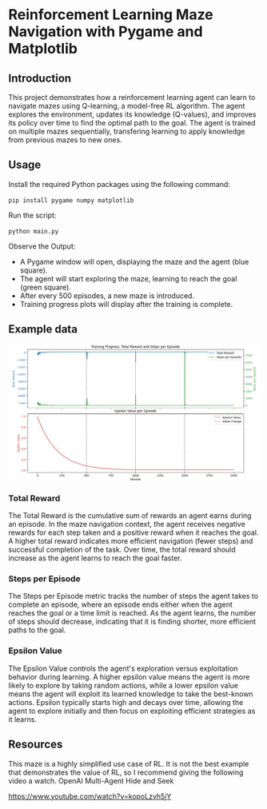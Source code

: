 # Reinforcement Learning Maze Navigation with Pygame and Matplotlib

## Introduction

This project demonstrates how a reinforcement learning agent can learn to navigate mazes using Q-learning, a model-free RL algorithm. The agent explores the environment, updates its knowledge (Q-values), and improves its policy over time to find the optimal path to the goal. The agent is trained on multiple mazes sequentially, transfering learning to apply knowledge from previous mazes to new ones.

## Usage

Install the required Python packages using the following command:

`pip install pygame numpy matplotlib`

Run the script:

`python main.py`

Observe the Output:

- A Pygame window will open, displaying the maze and the agent (blue square).
- The agent will start exploring the maze, learning to reach the goal (green square).
- After every 500 episodes, a new maze is introduced.
- Training progress plots will display after the training is complete.

## Example data

![Example data](images/graph.png)

### Total Reward
The Total Reward is the cumulative sum of rewards an agent earns during an episode. In the maze navigation context, the agent receives negative rewards for each step taken and a positive reward when it reaches the goal. A higher total reward indicates more efficient navigation (fewer steps) and successful completion of the task. Over time, the total reward should increase as the agent learns to reach the goal faster.

### Steps per Episode
The Steps per Episode metric tracks the number of steps the agent takes to complete an episode, where an episode ends either when the agent reaches the goal or a time limit is reached. As the agent learns, the number of steps should decrease, indicating that it is finding shorter, more efficient paths to the goal.

### Epsilon Value
The Epsilon Value controls the agent's exploration versus exploitation behavior during learning. A higher epsilon value means the agent is more likely to explore by taking random actions, while a lower epsilon value means the agent will exploit its learned knowledge to take the best-known actions. Epsilon typically starts high and decays over time, allowing the agent to explore initially and then focus on exploiting efficient strategies as it learns.

## Resources

This maze is a highly simplified use case of RL. It is not the best example that demonstrates the value of RL, so I recommend giving the following video a watch. OpenAI Multi-Agent Hide and Seek

https://www.youtube.com/watch?v=kopoLzvh5jY
